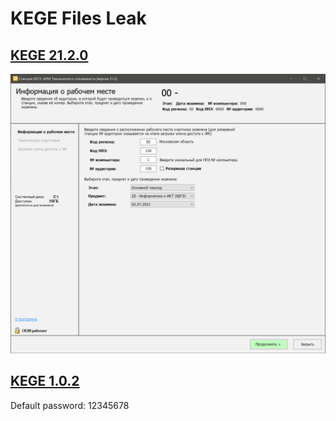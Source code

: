 # KEGE Files Leak

## [KEGE 21.2.0](https://github.com/MrGeRoI/KEGE-LEAK/releases/download/v21.2.0/kege21.2.0.zip)

![](kege.png?raw=true)

## [KEGE 1.0.2](https://github.com/MrGeRoI/KEGE-LEAK/releases/download/v1.0.2/kege1.0.2.zip)

Default password: 12345678
